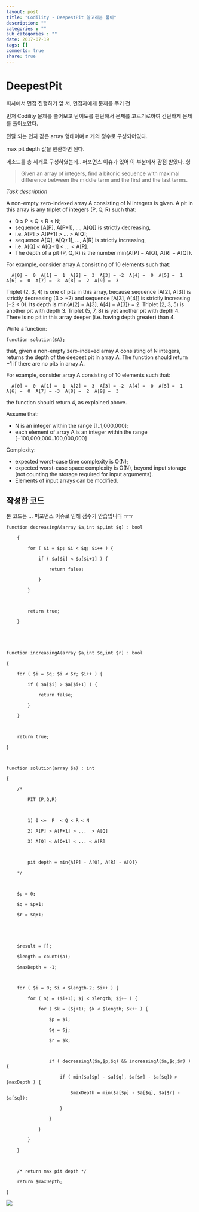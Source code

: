 ```yaml
---
layout: post
title: "Codility - DeepestPit 알고리즘 풀이"
description: ""
categories : ""
sub_categories : ""
date: 2017-07-19
tags: []
comments: true
share: true
---
```

  

# DeepestPit

회사에서 면접 진행하기 앞 서, 면접자에게 문제를 주기 전

먼저 Codility 문제를 풀어보고 난이도를 판단해서 문제를 고르기로하여 간단하게 문제를 풀어보았다.

  

전달 되는 인자 값은 array 형태이며 n 개의 정수로 구성되어있다.

max pit depth 값을 반환하면 된다.

  

메소드를 총 세개로 구성하였는데.. 퍼포먼스 이슈가 있어 이 부분에서 감점 받았다..힝


> Given an array of integers, find a bitonic sequence with maximal difference
between the middle term and the first and the last terms.

>

>  

_Task description_

A non-empty zero-indexed array A consisting of N integers is given. A pit in
this array is any triplet of integers (P, Q, R) such that:

  

  * 0 ≤ P < Q < R < N;
  * sequence [A[P], A[P+1], ..., A[Q]] is strictly decreasing, 
  * i.e. A[P] > A[P+1] > ... > A[Q];
  * sequence A[Q], A[Q+1], ..., A[R] is strictly increasing, 
  * i.e. A[Q] < A[Q+1] < ... < A[R].
  * The depth of a pit (P, Q, R) is the number min{A[P] − A[Q], A[R] − A[Q]}.

  

For example, consider array A consisting of 10 elements such that:

  

      A[0] =  0  A[1] =  1  A[2] =  3  A[3] = -2  A[4] =  0  A[5] =  1  A[6] =  0  A[7] = -3  A[8] =  2  A[9] =  3

  

Triplet (2, 3, 4) is one of pits in this array, because sequence [A[2], A[3]]
is strictly decreasing (3 > −2) and sequence [A[3], A[4]] is strictly
increasing (−2 < 0). Its depth is min{A[2] − A[3], A[4] − A[3]} = 2. Triplet
(2, 3, 5) is another pit with depth 3. Triplet (5, 7, 8) is yet another pit
with depth 4. There is no pit in this array deeper (i.e. having depth greater)
than 4.

  

Write a function:

  

    function solution($A);

  

that, given a non-empty zero-indexed array A consisting of N integers, returns
the depth of the deepest pit in array A. The function should return −1 if
there are no pits in array A.

  

For example, consider array A consisting of 10 elements such that:

  

      A[0] =  0  A[1] =  1  A[2] =  3  A[3] = -2  A[4] =  0  A[5] =  1  A[6] =  0  A[7] = -3  A[8] =  2  A[9] =  3

  

the function should return 4, as explained above.

  

Assume that:

  

  * N is an integer within the range [1..1,000,000];
  * each element of array A is an integer within the range [−100,000,000..100,000,000]

Complexity:

  

  * expected worst-case time complexity is O(N);
  * expected worst-case space complexity is O(N), beyond input storage (not counting the storage required for input arguments).
  * Elements of input arrays can be modified.

  

  

  

## 작성한 코드

  

본 코드는 ... 퍼포먼스 이슈로 인해 점수가 안습입니다 ㅠㅠ

  
    function decreasingA(array $a,int $p,int $q) : bool
    
        {
    
            for ( $i = $p; $i < $q; $i++ ) {
    
                if ( $a[$i] < $a[$i+1] ) {
    
                    return false;
    
                }
    
            }
    
    
    
            return true;
    
        }
    
    
    
    
    
    function increasingA(array $a,int $q,int $r) : bool
    
    {
    
        for ( $i = $q; $i < $r; $i++ ) {
    
            if ( $a[$i] > $a[$i+1] ) {
    
                return false;
    
            }
    
        }
    
    
    
        return true;
    
    }
    
    
    
    function solution(array $a) : int
    
    {
    
        /*
    
            PIT (P,Q,R)
    
    
    
            1) 0 <=  P  < Q < R < N
    
            2) A[P] > A[P+1] > ...  > A[Q]
    
            3) A[Q] < A[Q+1] < ... < A[R]
    
    
    
            pit depth = min{A[P] - A[Q], A[R] - A[Q]}
    
        */
    
    
    
        $p = 0;
    
        $q = $p+1;
    
        $r = $q+1;
    
    
    
    
    
        $result = [];
    
        $length = count($a);
    
        $maxDepth = -1;
    
    
    
        for ( $i = 0; $i < $length-2; $i++ ) {
    
            for ( $j = ($i+1); $j < $length; $j++ ) {
    
                for ( $k = ($j+1); $k < $length; $k++ ) {
    
                    $p = $i;
    
                    $q = $j;
    
                    $r = $k;
    
    
    
                    if ( decreasingA($a,$p,$q) && increasingA($a,$q,$r) ) {
    
                        if ( min($a[$p] - $a[$q], $a[$r] - $a[$q]) > $maxDepth ) {
    
                            $maxDepth = min($a[$p] - $a[$q], $a[$r] - $a[$q]);
    
                        }
    
                    }
    
                }
    
            }
    
        }
    
    
    
        /* return max pit depth */
    
        return $maxDepth;
    
    }
    

  

![](/assets/images/posts/786/2658E233596F1FA108FB17.PNG)

  


